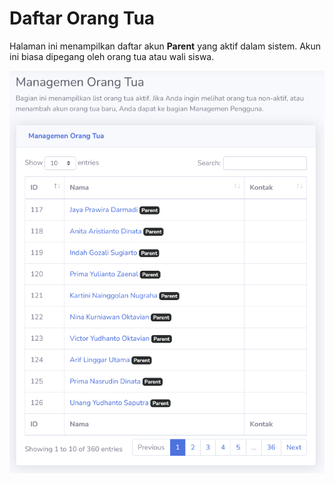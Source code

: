 # Daftar Orang Tua
Halaman ini menampilkan daftar akun **Parent** yang aktif dalam sistem. Akun ini biasa dipegang oleh orang tua atau wali siswa.

![Daftar Orang Tua](_media/daftar_orang_tua.png)
